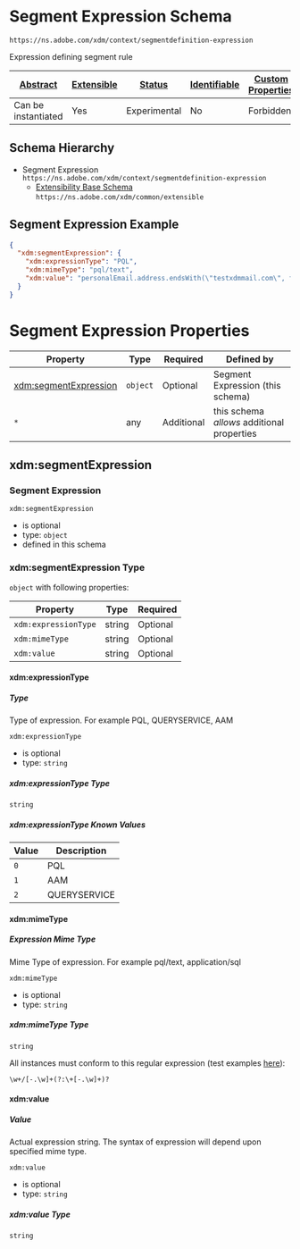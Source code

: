
# Segment Expression Schema

```
https://ns.adobe.com/xdm/context/segmentdefinition-expression
```

Expression defining segment rule

| [Abstract](../../abstract.md) | [Extensible](../../extensions.md) | [Status](../../status.md) | [Identifiable](../../id.md) | [Custom Properties](../../extensions.md) | [Additional Properties](../../extensions.md) | Defined In |
|-------------------------------|-----------------------------------|---------------------------|-----------------------------|------------------------------------------|----------------------------------------------|------------|
| Can be instantiated | Yes | Experimental | No | Forbidden | Permitted | [context/segmentdefinition-expression.schema.json](context/segmentdefinition-expression.schema.json) |
## Schema Hierarchy

* Segment Expression `https://ns.adobe.com/xdm/context/segmentdefinition-expression`
  * [Extensibility Base Schema](../common/extensible.schema.md) `https://ns.adobe.com/xdm/common/extensible`


## Segment Expression Example
```json
{
  "xdm:segmentExpression": {
    "xdm:expressionType": "PQL",
    "xdm:mimeType": "pql/text",
    "xdm:value": "personalEmail.address.endsWith(\"testxdmmail.com\", false)"
  }
}
```

# Segment Expression Properties

| Property | Type | Required | Defined by |
|----------|------|----------|------------|
| [xdm:segmentExpression](#xdmsegmentexpression) | `object` | Optional | Segment Expression (this schema) |
| `*` | any | Additional | this schema *allows* additional properties |

## xdm:segmentExpression
### Segment Expression

`xdm:segmentExpression`
* is optional
* type: `object`
* defined in this schema

### xdm:segmentExpression Type


`object` with following properties:


| Property | Type | Required |
|----------|------|----------|
| `xdm:expressionType`| string | Optional |
| `xdm:mimeType`| string | Optional |
| `xdm:value`| string | Optional |



#### xdm:expressionType
##### Type

Type of expression. For example PQL, QUERYSERVICE, AAM

`xdm:expressionType`
* is optional
* type: `string`

##### xdm:expressionType Type


`string`



##### xdm:expressionType Known Values
| Value | Description |
|-------|-------------|
| `0` | PQL |
| `1` | AAM |
| `2` | QUERYSERVICE |






#### xdm:mimeType
##### Expression Mime Type

Mime Type of expression. For example pql/text, application/sql

`xdm:mimeType`
* is optional
* type: `string`

##### xdm:mimeType Type


`string`


All instances must conform to this regular expression 
(test examples [here](https://regexr.com/?expression=%5Cw%2B%2F%5B-.%5Cw%5D%2B(%3F%3A%5C%2B%5B-.%5Cw%5D%2B)%3F)):
```regex
\w+/[-.\w]+(?:\+[-.\w]+)?
```








#### xdm:value
##### Value

Actual expression string. The syntax of expression will depend upon specified mime type.

`xdm:value`
* is optional
* type: `string`

##### xdm:value Type


`string`










